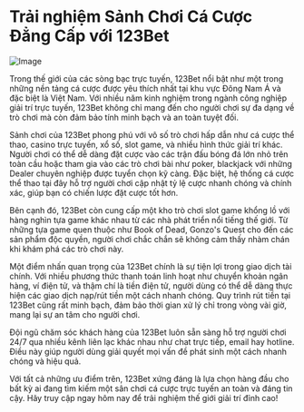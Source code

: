 # Trải nghiệm Sảnh Chơi Cá Cược Đẳng Cấp với 123Bet

![Image](https://github.com/user-attachments/assets/bd51ea9f-0666-407b-a7a7-98ead6de688c)

Trong thế giới của các sòng bạc trực tuyến, 123Bet nổi bật như một trong những nền tảng cá cược được yêu thích nhất tại khu vực Đông Nam Á và đặc biệt là Việt Nam. Với nhiều năm kinh nghiệm trong ngành công nghiệp giải trí trực tuyến, 123Bet không chỉ mang đến cho người chơi sự đa dạng về trò chơi mà còn đảm bảo tính minh bạch và an toàn tuyệt đối.

Sảnh chơi của 123Bet phong phú với vô số trò chơi hấp dẫn như cá cược thể thao, casino trực tuyến, xổ số, slot game, và nhiều hình thức giải trí khác. Người chơi có thể dễ dàng đặt cược vào các trận đấu bóng đá lớn nhỏ trên toàn cầu hoặc tham gia vào các trò chơi bài như poker, blackjack với những Dealer chuyên nghiệp được tuyển chọn kỹ càng. Đặc biệt, hệ thống cá cược thể thao tại đây hỗ trợ người chơi cập nhật tỷ lệ cược nhanh chóng và chính xác, giúp bạn có chiến lược đặt cược tốt hơn.

Bên cạnh đó, 123Bet còn cung cấp một kho trò chơi slot game khổng lồ với hàng nghìn tựa game khác nhau từ các nhà phát triển nổi tiếng thế giới. Từ những tựa game quen thuộc như Book of Dead, Gonzo's Quest cho đến các sản phẩm độc quyền, người chơi chắc chắn sẽ không cảm thấy nhàm chán khi khám phá các trò chơi này.

Một điểm nhấn quan trọng của 123Bet chính là sự tiện lợi trong giao dịch tài chính. Với nhiều phương thức thanh toán linh hoạt như chuyển khoản ngân hàng, ví điện tử, và thậm chí là tiền điện tử, người dùng có thể dễ dàng thực hiện các giao dịch nạp/rút tiền một cách nhanh chóng. Quy trình rút tiền tại 123Bet cũng rất minh bạch, đảm bảo thời gian xử lý chỉ trong vòng vài giờ, mang lại sự an tâm cho người chơi.

Đội ngũ chăm sóc khách hàng của 123Bet luôn sẵn sàng hỗ trợ người chơi 24/7 qua nhiều kênh liên lạc khác nhau như chat trực tiếp, email hay hotline. Điều này giúp người dùng giải quyết mọi vấn đề phát sinh một cách nhanh chóng và hiệu quả.

Với tất cả những ưu điểm trên, 123Bet xứng đáng là lựa chọn hàng đầu cho bất kỳ ai đang tìm kiếm một sân chơi cá cược trực tuyến an toàn và đáng tin cậy. Hãy truy cập ngay hôm nay để trải nghiệm thế giới giải trí đỉnh cao!